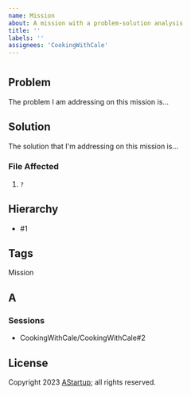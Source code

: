 ```yaml
---
name: Mission
about: A mission with a problem-solution analysis
title: ''
labels: ''
assignees: 'CookingWithCale'
---
```


# 

## Problem

The problem I am addressing on this mission is...

## Solution

The solution that I'm addressing on this mission is...

### File Affected

1. `?`

## Hierarchy

* #1

## Tags

Mission

## A



### Sessions

* CookingWithCale/CookingWithCale#2

## License

Copyright 2023 [AStartup](https://astartup.net); all rights reserved.

